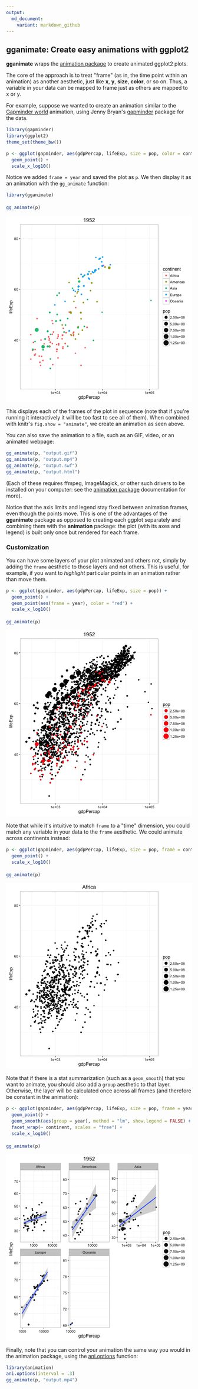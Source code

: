 ```yaml
---
output:
  md_document:
    variant: markdown_github
---
```


## gganimate: Create easy animations with ggplot2

<!-- README.md is generated from README.Rmd. Please edit that file -->






**gganimate** wraps the [animation package](http://www.inside-r.org/packages/cran/animation/docs/animation) to create animated ggplot2 plots.

The core of the approach is to treat "frame" (as in, the time point within an animation) as another aesthetic, just like **x**, **y**, **size**, **color**, or so on. Thus, a variable in your data can be mapped to frame just as others are mapped to x or y.

For example, suppose we wanted to create an animation similar to the [Gapminder world](http://www.gapminder.org/world) animation, using Jenny Bryan's [gapminder](https://github.com/jennybc/gapminder) package for the data.


```r
library(gapminder)
library(ggplot2)
theme_set(theme_bw())
```


```r
p <- ggplot(gapminder, aes(gdpPercap, lifeExp, size = pop, color = continent, frame = year)) +
  geom_point() +
  scale_x_log10()
```

Notice we added `frame = year` and saved the plot as `p`. We then display it as an animation with the `gg_animate` function:


```r
library(gganimate)

gg_animate(p)
```

![unnamed-chunk-3](README/README-fig-unnamed-chunk-3-.gif)

This displays each of the frames of the plot in sequence (note that if you're running it interactively it will be too fast to see all of them). When combined with knitr's `fig.show = "animate"`, we create an animation as seen above.

You can also save the animation to a file, such as an GIF, video, or an animated webpage:


```r
gg_animate(p, "output.gif")
gg_animate(p, "output.mp4")
gg_animate(p, "output.swf")
gg_animate(p, "output.html")
```

(Each of these requires ffmpeg, ImageMagick, or other such drivers to be installed on your computer: see the [animation package](http://www.inside-r.org/packages/cran/animation/docs/animation) documentation for more).

Notice that the axis limits and legend stay fixed between animation frames, even though the points move. This is one of the advantages of the **gganimate** package as opposed to creating each ggplot separately and combining them with the **animation** package: the plot (with its axes and legend) is built only once but rendered for each frame.

### Customization

You can have some layers of your plot animated and others not, simply by adding the `frame` aesthetic to those layers and not others. This is useful, for example, if you want to *highlight* particular points in an animation rather than move them. 


```r
p <- ggplot(gapminder, aes(gdpPercap, lifeExp, size = pop)) +
  geom_point() +
  geom_point(aes(frame = year), color = "red") +
  scale_x_log10()

gg_animate(p)
```

![unnamed-chunk-5](README/README-fig-unnamed-chunk-5-.gif)

Note that while it's intuitive to match `frame` to a "time" dimension, you could match any variable in your data to the `frame` aesthetic. We could animate across continents instead:


```r
p <- ggplot(gapminder, aes(gdpPercap, lifeExp, size = pop, frame = continent)) +
  geom_point() +
  scale_x_log10()

gg_animate(p)
```

![unnamed-chunk-6](README/README-fig-unnamed-chunk-6-.gif)

Note that if there is a stat summarization (such as a `geom_smooth`) that you want to animate, you should also add a `group` aesthetic to that layer. Otherwise, the layer will be calculated once across all frames (and therefore be constant in the animation):


```r
p <- ggplot(gapminder, aes(gdpPercap, lifeExp, size = pop, frame = year)) +
  geom_point() +
  geom_smooth(aes(group = year), method = "lm", show.legend = FALSE) +
  facet_wrap(~ continent, scales = "free") +
  scale_x_log10()

gg_animate(p)
```

![unnamed-chunk-7](README/README-fig-unnamed-chunk-7-.gif)

Finally, note that you can control your animation the same way you would in the animation package, using the [ani.options](http://www.inside-r.org/packages/cran/animation/docs/ani.options) function:


```r
library(animation)
ani.options(interval = .3)
gg_animate(p, "output.mp4")
```

